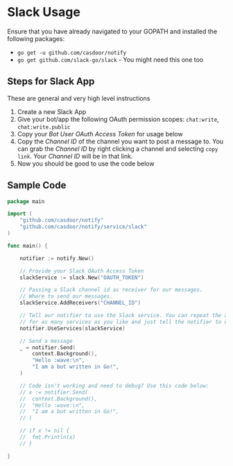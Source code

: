 # Slack Usage

Ensure that you have already navigated to your GOPATH and installed the following packages:

* `go get -u github.com/casdoor/notify`
* `go get github.com/slack-go/slack` - You might need this one too

## Steps for Slack App

These are general and very high level instructions

1. Create a new Slack App
2. Give your bot/app the following OAuth permission scopes: `chat:write`, `chat:write.public`
3. Copy your *Bot User OAuth Access Token* for usage below
4. Copy the *Channel ID* of the channel you want to post a message to. You can grab the *Channel ID* by right clicking a channel and selecting `copy link`. Your *Channel ID* will be in that link.
5. Now you should be good to use the code below

## Sample Code

```go
package main

import (
    "github.com/casdoor/notify"
    "github.com/casdoor/notify/service/slack"
)

func main() {

    notifier := notify.New()

    // Provide your Slack OAuth Access Token
    slackService := slack.New("OAUTH_TOKEN")

    // Passing a Slack channel id as receiver for our messages.
    // Where to send our messages.
    slackService.AddReceivers("CHANNEL_ID")

    // Tell our notifier to use the Slack service. You can repeat the above process
    // for as many services as you like and just tell the notifier to use them.
    notifier.UseServices(slackService)

    // Send a message
    _ = notifier.Send(
        context.Background(),
        "Hello :wave:\n",
        "I am a bot written in Go!",
    )

    // Code isn't working and need to debug? Use this code below:
    // x := notifier.Send(
    //  context.Background(),
    //  "Hello :wave:\n",
    //  "I am a bot written in Go!",
    // )

    // if x != nil {
    //  fmt.Println(x)
    // }

}
```
